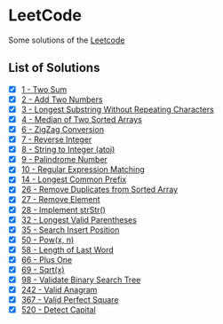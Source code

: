 # LeetCode
Some solutions of the [Leetcode](https://leetcode.com/)

## List of Solutions

- [X] [1 - Two Sum](https://github.com/TheLe0/LeetCode/blob/main/Swift/Solution.swift#L15)
- [X] [2 - Add Two Numbers](https://github.com/TheLe0/LeetCode/blob/main/Swift/Solution.swift#L35)
- [X] [3 - Longest Substring Without Repeating Characters](https://github.com/TheLe0/LeetCode/blob/main/Swift/Solution.swift#L87)
- [X] [4 - Median of Two Sorted Arrays](https://github.com/TheLe0/LeetCode/blob/main/Swift/Solution.swift#L110)
- [X] [6 - ZigZag Conversion](https://github.com/TheLe0/LeetCode/blob/main/Swift/Solution.swift#L135)
- [X] [7 - Reverse Integer](https://github.com/TheLe0/LeetCode/blob/main/Swift/Solution.swift#L161)
- [X] [8 - String to Integer (atoi)](https://github.com/TheLe0/LeetCode/blob/main/Swift/Solution.swift#L203)
- [X] [9 - Palindrome Number](https://github.com/TheLe0/LeetCode/blob/main/Swift/Solution.swift#L244)
- [X] [10 - Regular Expression Matching](https://github.com/TheLe0/LeetCode/blob/main/Swift/Solution.swift#L536)
- [X] [14 - Longest Common Prefix](https://github.com/TheLe0/LeetCode/blob/main/Swift/Solution.swift#L275)
- [X] [26 - Remove Duplicates from Sorted Array](https://github.com/TheLe0/LeetCode/blob/main/Swift/Solution.swift#L306)
- [X] [27 - Remove Element](https://github.com/TheLe0/LeetCode/blob/main/Swift/Solution.swift#L333)
- [X] [28 - Implement strStr()](https://github.com/TheLe0/LeetCode/blob/main/Swift/Solution.swift#L356)
- [X] [32 - Longest Valid Parentheses](https://github.com/TheLe0/LeetCode/blob/main/Swift/Solution.swift#L389)
- [X] [35 - Search Insert Position](https://github.com/TheLe0/LeetCode/blob/main/Swift/Solution.swift#L412)
- [X] [50 - Pow(x, n)](https://github.com/TheLe0/LeetCode/blob/main/Swift/Solution.swift#L420)
- [X] [58 - Length of Last Word](https://github.com/TheLe0/LeetCode/blob/main/Swift/Solution.swift#L428)
- [X] [66 - Plus One](https://github.com/TheLe0/LeetCode/blob/main/Swift/Solution.swift#L459)
- [X] [69 - Sqrt(x)](https://github.com/TheLe0/LeetCode/blob/main/Swift/Solution.swift#L487)
- [X] [98 - Validate Binary Search Tree ](https://github.com/TheLe0/LeetCode/blob/main/Swift/Solution.swift#L510)
- [x] [242 - Valid Anagram](https://github.com/TheLe0/LeetCode/blob/main/Swift/Solution.swift#L622)
- [X] [367 - Valid Perfect Square](https://github.com/TheLe0/LeetCode/blob/main/Swift/Solution.swift#L591)
- [X] [520 - Detect Capital](https://github.com/TheLe0/LeetCode/blob/main/Swift/Solution.swift#L605)
